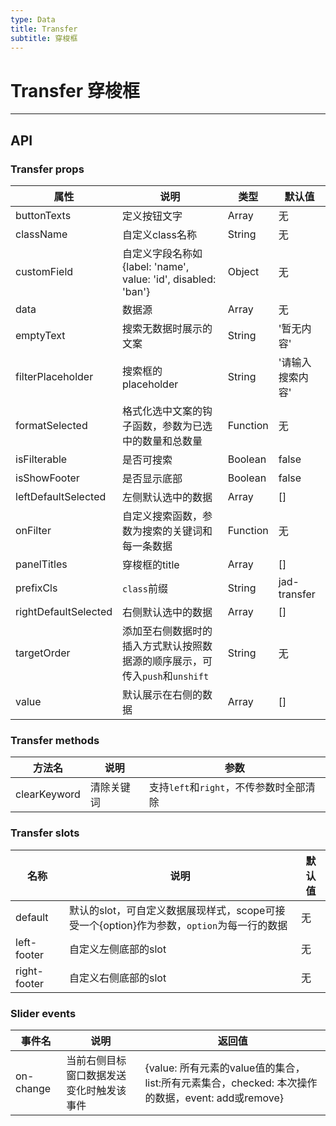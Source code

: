 ```yaml
---
type: Data
title: Transfer
subtitle: 穿梭框 
---
```

# Transfer 穿梭框 


---

## API

### Transfer props

| 属性      | 说明                   | 类型       | 默认值 |
|-----------|-------------------------|------------|--------|
| buttonTexts | 定义按钮文字 | Array | 无 |
| className | 自定义class名称 | String | 无 |
| customField | 自定义字段名称如{label: 'name', value: 'id', disabled: 'ban'} | Object | 无 |
| data | 数据源  | Array | 无 |
| emptyText | 搜索无数据时展示的文案  | String | '暂无内容' |
| filterPlaceholder | 搜索框的placeholder | String | '请输入搜索内容' |
| formatSelected | 格式化选中文案的钩子函数，参数为已选中的数量和总数量 | Function | 无 |
| isFilterable | 是否可搜索 | Boolean | false |
| isShowFooter | 是否显示底部 | Boolean | false |
| leftDefaultSelected | 左侧默认选中的数据 | Array | [] |
| onFilter | 自定义搜索函数，参数为搜索的关键词和每一条数据 | Function | 无 |
| panelTitles | 穿梭框的title | Array | [] |
| prefixCls | `class`前缀  | String | jad-transfer |
| rightDefaultSelected | 右侧默认选中的数据 | Array | [] |
| targetOrder | 添加至右侧数据时的插入方式默认按照数据源的顺序展示，可传入`push`和`unshift` | String | 无 |
| value | 默认展示在右侧的数据  | Array | [] |


### Transfer methods

| 方法名      | 说明                   | 参数 |
|-----------|------------------------|--------|
| clearKeyword | 清除关键词 | 支持`left`和`right`，不传参数时全部清除 |


### Transfer slots

| 名称      | 说明                   | 默认值 |
|-----------|------------------------|--------|
| default | 默认的slot，可自定义数据展现样式，scope可接受一个{option}作为参数，`option`为每一行的数据 | 无 |
| left-footer | 自定义左侧底部的slot | 无 |
| right-footer | 自定义右侧底部的slot | 无 |


### Slider events
|事件名 | 说明 | 返回值 
|--------|----|--------
| on-change | 当前右侧目标窗口数据发送变化时触发该事件 | {value: 所有元素的value值的集合，list:所有元素集合，checked: 本次操作的数据，event: add或remove} 